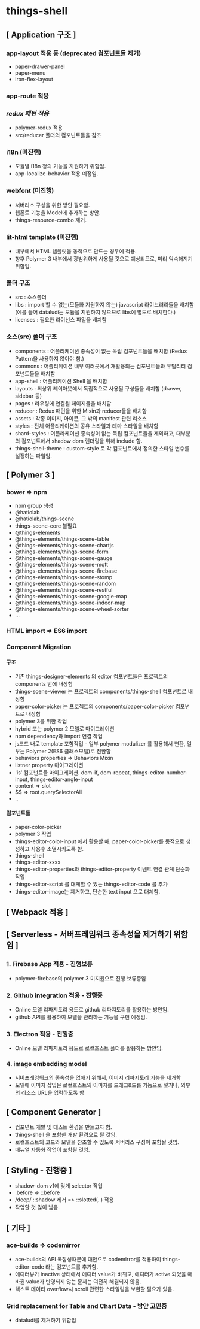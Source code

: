# things-shell

## [ Application 구조 ]
### app-layout 적용 등 (deprecated 컴포넌트들 제거)
* paper-drawer-panel
* paper-menu
* iron-flex-layout
### app-route 적용
### *redux 패턴 적용*
* polymer-redux 적용
* src/reducer 폴더의 컴포넌트들을 참조
### i18n (미진행)
* 모듈별 i18n 정의 기능을 지원하기 위함임.
* app-localize-behavior 적용 예정임.
### webfont (미진행)
* 서버리스 구성을 위한 방안 필요함.
* 웹폰트 기능을 Model에 추가하는 방안.
* things-resource-combo 제거.
### lit-html template (미진행)
* 내부에서 HTML 템플릿을 동적으로 만드는 경우에 적용.
* 향후 Polymer 3 내부에서 광범위하게 사용될 것으로 예상되므로, 미리 익숙해지기 위함임.
### 폴더 구조
* src : 소스폴더
* libs : import 할 수 없는(모듈화 지원하지 않는) javascript 라이브러리들을 배치함 (예를 들어 dataludi는 모듈을 지원하지 않으므로 libs에 별도로 배치한다.)
* licenses : 필요한 라이선스 파일을 배치함
### 소스(src) 폴더 구조
* components : 어플리케이션 종속성이 없는 독립 컴포넌트들을 배치함 (Redux Pattern을 사용하지 않아야 함.)
* commons : 어플리케이션 내부 여러곳에서 재활용되는 컴포넌트들과 유틸리티 컴포넌트들을 배치함
* app-shell : 어플리케이션 Shell 을 배치함
* layouts : 최상위 레이아웃에서 독립적으로 사용될 구성들을 배치함 (drawer, sidebar 등)
* pages : 라우팅에 연결될 페이지들을 배치함
* reducer : Redux 패턴을 위한 Mixin과 reducer들을 배치함
* assets : 각종 이미지, 아이콘, 그 밖의 manifest 관련 리소스
* styles : 전체 어플리케이션의 공유 스타일과 테마 스타일을 배치함
 * shard-styles : 어플라케이션 종속성이 없는 독립 컴포넌트들을 제외하고, 대부분의 컴포넌트에서 shadow dom 렌더링을 위해 include 함.
 * things-shell-theme : custom-style 로 각 컴포넌트에서 정의한 스타일 변수를 설정하는 파일임.
## [ Polymer 3 ]
### bower => npm
* npm group 생성
 * @hatiolab
  * @hatiolab/things-scene
  * things-scene-core 불필요
 * @things-elements
  * @things-elements/things-scene-table
  * @things-elements/things-scene-chartjs
  * @things-elements/things-scene-form
  * @things-elements/things-scene-gauge
  * @things-elements/things-scene-mqtt
  * @things-elements/things-scene-firebase
  * @things-elements/things-scene-stomp
  * @things-elements/things-scene-random
  * @things-elements/things-scene-restful
  * @things-elements/things-scene-google-map
  * @things-elements/things-scene-indoor-map
  * @things-elements/things-scene-wheel-sorter
  * ...
### HTML import => ES6 import
### Component Migration
#### 구조
* 기존 things-designer-elements 의 editor 컴포넌트들은 프로젝트의 components 안에 내장함
* things-scene-viewer 는 프로젝트의 components/things-shell 컴포넌트로 내장함
* paper-color-picker 는 프로젝트의 components/paper-color-picker 컴포넌트로 내장함
* polymer 3를 위한 작업
 * hybrid 또는 polymer 2 모델로 마이그레이션
 * npm dependency와 import 연결 작업
 * js코드 내로 template 포함작업 - 일부 polymer modulizer 를 활용해서 변환, 일부는 Polymer 2(ES6 클래스모델)로 전환함
 * behaviors properties => Behaviors Mixin
 * listner property 마이그레이션
 * 'is' 컴포넌트들 마이그레이션. dom-if, dom-repeat, things-editor-number-input, things-editor-angle-input
 * content => slot
 * $$ => root.querySelectorAll
 * ..
#### 컴포넌트들
* paper-color-picker
 * polymer 3 작업
 * things-editor-color-input 에서 활용할 때, paper-color-picker를 동적으로 생성하고 사용후 소멸시키도록 함.
* things-shell
* things-editor-xxxx
 * things-editor-properties와 things-editor-property 이벤트 연결 관계 단순화 작업
 * things-editor-script 를 대체할 수 있는 things-editor-code 를 추가
 * things-editor-image는 제거하고, 단순한 text input 으로 대체함.
## [ Webpack 적용 ]
## [ Serverless - 서버프레임워크 종속성을 제거하기 위함임 ]
### 1. Firebase App 적용 - 진행보류
* polymer-firebase의 polymer 3 미지원으로 진행 보류중임
### 2. Github integration 적용 - 진행중
* Online 모델 리파지토리 용도로 github 리파지토리를 활용하는 방안임.
* github API를 활용하여 모델을 관리하는 기능을 구현 예정임.
### 3. Electron 적용 - 진행중
* Online 모델 리파지토리 용도로 로컬호스트 폴더를 활용하는 방안임.
### 4. image embedding model
* 서버프레임워크의 종속성을 없애기 위해서, 이미지 리파지토리 기능을 제거함
* 모델에 이미지 삽입은 로컬호스트의 이미지를 드래그&드롭 기능으로 넣거나, 외부의 리소스 URL을 입력하도록 함
## [ Component Generator ]
* 컴포넌트 개발 및 테스트 환경을 만들고자 함.
* things-shell 을 포함한 개발 환경으로 될 것임.
* 로컬호스트의 코드와 모델을 참조할 수 있도록 서버리스 구성이 포함될 것임.
* 매뉴얼 자동화 작업이 포함될 것임.
## [ Styling - 진행중 ]
* shadow-dom v1에 맞게 selector 작업
* :before => ::before
* /deep/ ::shadow 제거 => ::slotted(..) 적용
* 작업할 것 많이 남음.
## [ 기타 ]
### ace-builds => codemirror
* ace-builds의 API 복잡성때문에 대안으로 codemirror를 적용하여 things-editor-code 라는 컴포넌트를 추가함.
* 에디터뷰가 inactive 상태에서 에디터 value가 바뀌고, 에디터가 active 되었을 때 바뀐 value가 반영되지 않는 문제는 여전히 해결되지 않음.
* 텍스트 데이타 overflow시 scroll 관련한 스타일링을 보완할 필요가 있음.
### Grid replacement for Table and Chart Data - 방안 고민중
* dataludi를 제거하기 위함임


